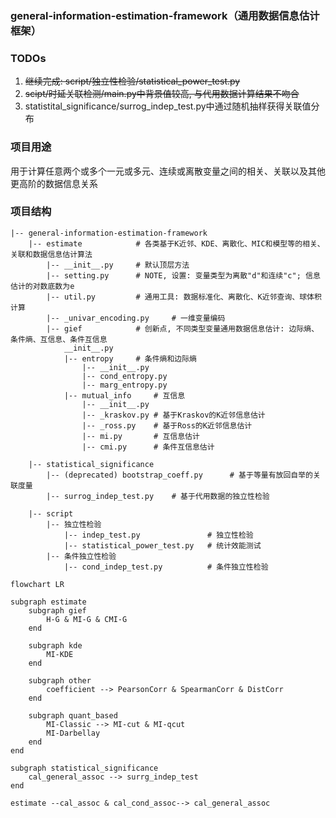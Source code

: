 ### general-information-estimation-framework（通用数据信息估计框架）

### TODOs

1. ~~继续完成: script/独立性检验/statistical_power_test.py~~
2. ~~scipt/时延关联检测/main.py中背景值较高, 与代用数据计算结果不吻合~~
3. statistital_significance/surrog_indep_test.py中通过随机抽样获得关联值分布

### 项目用途

用于计算任意两个或多个一元或多元、连续或离散变量之间的相关、关联以及其他更高阶的数据信息关系

### 项目结构

```
|-- general-information-estimation-framework
    |-- estimate            # 各类基于K近邻、KDE、离散化、MIC和模型等的相关、关联和数据信息估计算法
        |-- __init__.py     # 默认顶层方法
        |-- setting.py      # NOTE, 设置: 变量类型为离散"d"和连续"c"; 信息估计的对数底数为e
        |-- util.py         # 通用工具: 数据标准化、离散化、K近邻查询、球体积计算
        |-- _univar_encoding.py     # 一维变量编码
        |-- gief            # 创新点, 不同类型变量通用数据信息估计: 边际熵、条件熵、互信息、条件互信息
            __init__.py
            |-- entropy     # 条件熵和边际熵
                |-- __init__.py
                |-- cond_entropy.py
                |-- marg_entropy.py
            |-- mutual_info     # 互信息
                |-- __init__.py
                |-- _kraskov.py # 基于Kraskov的K近邻信息估计
                |-- _ross.py    # 基于Ross的K近邻信息估计
                |-- mi.py       # 互信息估计
                |-- cmi.py      # 条件互信息估计

    |-- statistical_significance
        |-- (deprecated) bootstrap_coeff.py      # 基于等量有放回自举的关联度量
        |-- surrog_indep_test.py    # 基于代用数据的独立性检验

    |-- script
        |-- 独立性检验
            |-- indep_test.py               # 独立性检验
            |-- statistical_power_test.py   # 统计效能测试
        |-- 条件独立性检验
            |-- cond_indep_test.py          # 条件独立性检验

```

```mermaid
flowchart LR

subgraph estimate
    subgraph gief
        H-G & MI-G & CMI-G
    end

    subgraph kde
        MI-KDE
    end

    subgraph other
        coefficient --> PearsonCorr & SpearmanCorr & DistCorr
    end

    subgraph quant_based
        MI-Classic --> MI-cut & MI-qcut
        MI-Darbellay
    end
end

subgraph statistical_significance
    cal_general_assoc --> surrg_indep_test
end

estimate --cal_assoc & cal_cond_assoc--> cal_general_assoc
```

